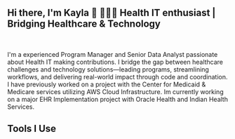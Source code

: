 ## Hi there, I'm Kayla 👋 👩🏿‍💻 Health IT enthusiast | Bridging Healthcare & Technology 
<p align="center">
  <img src="Shutterstock_2603055635-2.png" width="00" />
</p>
I'm a experienced Program Manager and Senior Data Analyst passionate about Health IT making contributions. I bridge the gap between healthcare challenges and technology solutions—leading programs, streamlining workflows, and delivering real-world impact through code and coordination. I have previously worked on a project with the Center for Medicaid & Medicare services utilizing AWS Cloud Infrastructure. Im currently working on a major EHR Implementation project with Oracle Health and Indian Health Services.

## Tools I Use


<!--





-->
